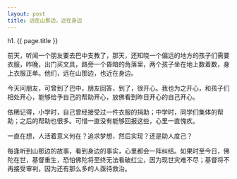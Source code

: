 ```yaml
---
layout: post
title: 远在山那边，近在身边  
---
```


h1. {{ page.title }}

前天，听闻一个朋友要去巴中支教了，那天，还知晓一个偏远的地方的孩子们需要衣服，昨晚，出门买文具，路旁一个昏暗的角落里，两个孩子坐在地上数着数，身上衣服正单。他们，远在山那边，也近在身边。

今天问朋友，可曾到了巴中，朋友回答，到了，很开心。我也为之开心，和孩子们相处开心，能够给予自己的帮助开心，放佛看到昨日开心的自己开心。

依稀记得，小学时，自己曾经接受过一件衣服的捐助；中学时，同学们集体的帮助；之后的帮助也很多。可惜一直没有能够回报这些，心里一直愧疚。

一直在想，人活着意义何在？追求梦想，然后实现？还是助人度己？

每逢听到山那边的故事，看到身边的事实，心里都会一阵纠结。如果时至今日，佛陀在世，基督重生，恐怕佛陀将至终无法看破红尘，因为现世灾难不尽；基督将不再接受审判，因为还有那么多的人亟待救治。